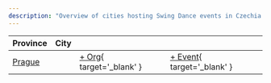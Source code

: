 ```yaml
---
description: "Overview of cities hosting Swing Dance events in Czechia."
---
```


| Province | City | | |
| --- | --- | --- | --- |
| [Prague](by_city.md#prague) | | [+ Org](https://github.com/swingdance/orgs/issues/new?assignees=&labels=add+org&projects=&template=02-add_entity.yml&title=%5Bcs_CZ%5D%20%3CName%3E&region=cs_CZ&province=Prague&city=Prague){ target='_blank' } | [+ Event](https://github.com/swingdance/events/issues/new?assignees=&labels=add+event&projects=&template=02-add_entity.yml&title=%5B2024%2Fcs_CZ%5D%20%3CName%3E&region=cs_CZ&province=Prague&city=Prague&org_id=&date_starts=2024-&date_ends=2024-){ target='_blank' } |
